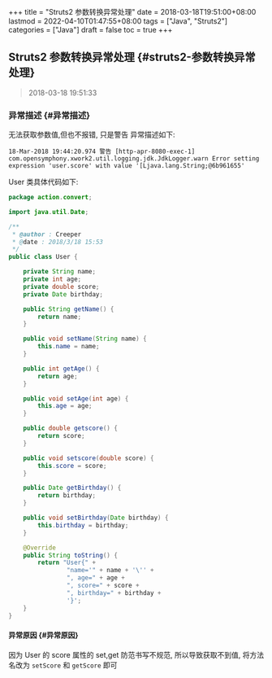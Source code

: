 +++
title = "Struts2 参数转换异常处理"
date = 2018-03-18T19:51:00+08:00
lastmod = 2022-04-10T01:47:55+08:00
tags = ["Java", "Struts2"]
categories = ["Java"]
draft = false
toc = true
+++

## Struts2 参数转换异常处理 {#struts2-参数转换异常处理}

> 2018-03-18 19:51:33


### 异常描述 {#异常描述}

无法获取参数值,但也不报错, 只是警告 异常描述如下:

```text
18-Mar-2018 19:44:20.974 警告 [http-apr-8080-exec-1] com.opensymphony.xwork2.util.logging.jdk.JdkLogger.warn Error setting expression 'user.score' with value '[Ljava.lang.String;@6b961655'
```

User 类具体代码如下:

```java
package action.convert;

import java.util.Date;

/**
 * @author : Creeper
 * @date : 2018/3/18 15:53
 */
public class User {

    private String name;
    private int age;
    private double score;
    private Date birthday;

    public String getName() {
        return name;
    }

    public void setName(String name) {
        this.name = name;
    }

    public int getAge() {
        return age;
    }

    public void setAge(int age) {
        this.age = age;
    }

    public double getscore() {
        return score;
    }

    public void setscore(double score) {
        this.score = score;
    }

    public Date getBirthday() {
        return birthday;
    }

    public void setBirthday(Date birthday) {
        this.birthday = birthday;
    }

    @Override
    public String toString() {
        return "User{" +
                "name='" + name + '\'' +
                ", age=" + age +
                ", score=" + score +
                ", birthday=" + birthday +
                '}';
    }
}
```


#### 异常原因 {#异常原因}

因为 User 的 score 属性的 set,get 防范书写不规范, 所以导致获取不到值,
将方法名改为 `setScore` 和 `getScore` 即可

